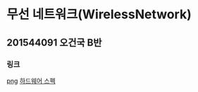 # 무선 네트워크(WirelessNetwork)

## 201544091 오건국 B반

### 링크
   [png](./png/README.md)
   [하드웨어 스펙](./rpi.md)
